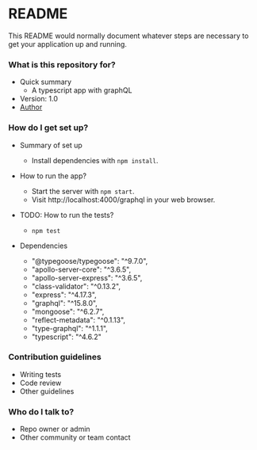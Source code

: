 # README

This README would normally document whatever steps are necessary to get your application up and running.

### What is this repository for?

- Quick summary
  - A typescript app with graphQL
- Version: 1.0
- [Author](https://www.linkedin.com/in/felipenavaslederhos)

### How do I get set up?

- Summary of set up

  - Install dependencies with `npm install`.

- How to run the app?

  - Start the server with `npm start`.
  - Visit http://localhost:4000/graphql in your web browser.

- TODO: How to run the tests?

  - `npm test`

- Dependencies
  -  "@typegoose/typegoose": "^9.7.0",
  -  "apollo-server-core": "^3.6.5",
  -  "apollo-server-express": "^3.6.5",
  -  "class-validator": "^0.13.2",
  -  "express": "^4.17.3",
  -  "graphql": "^15.8.0",
  -  "mongoose": "^6.2.7",
  -  "reflect-metadata": "^0.1.13",
  -  "type-graphql": "^1.1.1",
  -  "typescript": "^4.6.2"

### Contribution guidelines

- Writing tests
- Code review
- Other guidelines

### Who do I talk to?

- Repo owner or admin
- Other community or team contact
